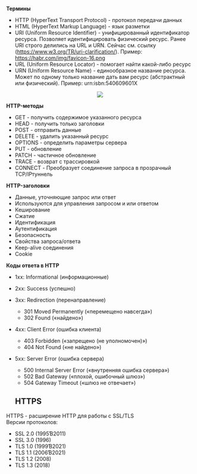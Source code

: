**Термины**    
- HTTP (HyperText Transport Protocol) - протокол передачи данных
- HTML (HyperText Markup Language) - язык разметки
- URI (Uniform Resource Identifier) - унифицированный идентификатор ресурса. Позволяет идентифицировать физический ресурс. Ранее URI строго делились на URL и URN. Сейчас см. ссылку (https://www.w3.org/TR/uri-clarification/). Пример: https://habr.com/img/favicon-16.png
- URL (Uniform Resource Locator) - помогает найти какой-либо ресурс
- URN (Uniform Resource Name) - единообразное название ресурса. Может по одному только название дать вам ресурс (абстрактный или физический). Пример: urn:isbn:540609601X


 <p align="center">
<image src="https://github.com/LLlMEJIb87/LINUX/blob/main/WEB/Картинки/URI.PNG">
</p>


**HTTP-методы**    
- GET - получить содержимое указанного ресурса
- HEAD - получить только заголовки
- POST - отправить данные
- DELETE - удалить указанный ресурс
- OPTIONS - определить параметры сервера
- PUT - обновление
- PATCH - частичное обновление
- TRACE - возврат с трассировкой
- CONNECT - Преобразует соединение запроса в прозрачный TCP/IPтуннель


**HTTP-заголовки**    
- Данные, уточняющие запрос или ответ
- Используются для управления запросом и или ответом
- Кеширование
- Сжатие
- Идентификация
- Аутентификация
- Безопасность
- Свойства запроса/ответа
- Keep-alive соединения
- Cookie



**Коды ответа в HTTP**    
- 1xx: Informational (информационные)
- 2xx: Success (успешно)
- 3xx: Redirection (перенаправление)
   - 301 Moved Permanently («перемещено навсегда»)
   - 302 Found («найдено»)
- 4xx: Client Error (ошибка клиента)
   - 403 Forbidden («запрещено (не уполномочен)»)
   - 404 Not Found («не найдено»)
- 5xx: Server Error (ошибка сервера)
   - 500 Internal Server Error («внутренняя ошибка сервера»)
   - 502 Bad Gateway («плохой, ошибочный шлюз»)
   - 504 Gateway Timeout («шлюз не отвечает»)


  ## HTTPS

HTTPS - расширение HTTP для работы с SSL/TLS     
Версии протоколов: 
- SSL 2.0 (1995Ɓ2011)
- SSL 3.0 (1996)
- TLS 1.0 (1999Ɓ2021)
- TLS 1.1 (2006Ɓ2021)
- TLS 1.2 (2008)
- TLS 1.3 (2018)
